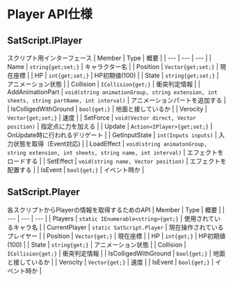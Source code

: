 # Player API仕様
## SatScript.IPlayer
スクリプト用インターフェース
| Member | Type | 概要 |
| --- | --- | --- |
| Name | ```string{get;set;}``` | キャラクター名 | 
| Position | ```Vector{get;set;}``` | 現在座標 | 
| HP | ```int{get;set;}``` | HP初期値(100) |
| State | ```string{get;set;}``` | アニメーション状態 |
| Collision | ```ICollision{get;}``` | 衝突判定情報 |
| AddAnimationPart | ```void(string animationGroup, string extension, int sheets, string partName, int interval)``` | アニメーションパートを追加する |
| IsColligedWithGround | ```bool{get;}``` | 地面と接しているか | 
| Verocity | ```Vector{get;set;}``` | 速度 | 
| SetForce | ```void(Vector direct, Vector position)``` | 指定点に力を加える |
| Update | ```Action<IPlayer>{get;set;}``` | OnUpdate時に行われるデリゲート |
| GetInputState | ```int(Inputs inputs)``` | 入力状態を取得（Event対応) |
| LoadEffect | ```void(string animatonGroup, string extension, int sheets, string name, int interval)``` | エフェクトをロードする |
| SetEffect | ```void(string name, Vector position)``` | エフェクトを配置する |
| IsEvent | ```bool{get;}``` | イベント時か |
## SatScript.Player
各スクリプトからPlayerの情報を取得するためのAPI
| Member | Type | 概要 |
| --- | --- | --- |
| Players | ```static IEnumerable<string>{get;}``` | 使用されているキャラ名 |
| CurrentPlayer | ```static SatScript.Player``` | 現在操作されているプレイヤー |
| Position | ```Vector{get;}``` | 現在座標 | 
| HP | ```int{get;}``` | HP初期値(100) |
| State | ```string{get;}``` | アニメーション状態 |
| Collision | ```ICollision{get;}``` | 衝突判定情報 |
| IsColligedWithGround | ```bool{get;}``` | 地面と接しているか | 
| Verocity | ```Vector{get;}``` | 速度 | 
| IsEvent | ```bool{get;}``` | イベント時か |
